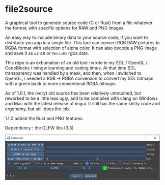 # file2source
A graphical tool to generate source code (C or Rust) from a file whatever the format, with specific options for RAW and PNG images.

An easy way to include binary data to your source code, if you want to distribute you app in a single file.
This tool can convert RGB RAW pictures to RGBA format with selection of alpha color.
It can also decode a PNG image and save it as `uint8` or `Vec<u8>` rgba data.

This repo is an exhumation of an old tool I wrote in my SDL / OpenGL / CodeBlocks / mingw learning and coding times.
At that time SDL transparency was handled by a mask, and then, when I switched to OpenGL, I needed a RGB -> RGBA conversion to convert my SDL bitmaps with a green back to more conventional RGBA bitmaps.

As of 1.0.1, the (very) old source has been relatively untouched, but reworked to be a little less ugly, and to be compiled with clang on Windows and Mac with the latest release of imgui.
It still has the same shitty code and ergonomy, but still does the job.

1.1.0 added the Rust and PNG features.

Dependency : the GLFW libs (3.3)

![Screenshot](data/screenshot.png)
